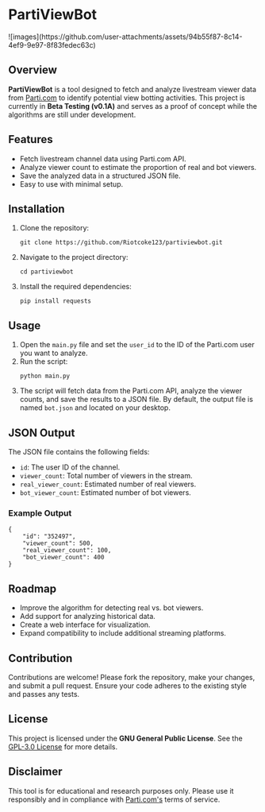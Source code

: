 <!DOCTYPE html>
<html lang="en">
<head>
    <meta charset="UTF-8">
    <meta name="viewport" content="width=device-width, initial-scale=1.0">
</head>
<body>
    <h1>PartiViewBot</h1>
    ![images](https://github.com/user-attachments/assets/94b55f87-8c14-4ef9-9e97-8f83fedec63c)
    <h2>Overview</h2>
    <p><strong>PartiViewBot</strong> is a tool designed to fetch and analyze livestream viewer data from 
    <a href="https://parti.com">Parti.com</a> to identify potential view botting activities. 
    This project is currently in <strong>Beta Testing (v0.1A)</strong> and serves as a proof of concept while the algorithms are still under development.</p>
    <h2>Features</h2>
    <ul>
        <li>Fetch livestream channel data using Parti.com API.</li>
        <li>Analyze viewer count to estimate the proportion of real and bot viewers.</li>
        <li>Save the analyzed data in a structured JSON file.</li>
        <li>Easy to use with minimal setup.</li>
    </ul>
    <h2>Installation</h2>
    <ol>
        <li>Clone the repository:
            <pre><code>git clone https://github.com/Riotcoke123/partiviewbot.git</code></pre>
        </li>
        <li>Navigate to the project directory:
            <pre><code>cd partiviewbot</code></pre>
        </li>
        <li>Install the required dependencies:
            <pre><code>pip install requests</code></pre>
        </li>
    </ol>
    <h2>Usage</h2>
    <ol>
        <li>Open the <code>main.py</code> file and set the <code>user_id</code> to the ID of the Parti.com user you want to analyze.</li>
        <li>Run the script:
            <pre><code>python main.py</code></pre>
        </li>
        <li>The script will fetch data from the Parti.com API, analyze the viewer counts, and save the results to a JSON file. By default, the output file is named <code>bot.json</code> and located on your desktop.</li>
    </ol>
    <h2>JSON Output</h2>
    <p>The JSON file contains the following fields:</p>
    <ul>
        <li><code>id</code>: The user ID of the channel.</li>
        <li><code>viewer_count</code>: Total number of viewers in the stream.</li>
        <li><code>real_viewer_count</code>: Estimated number of real viewers.</li>
        <li><code>bot_viewer_count</code>: Estimated number of bot viewers.</li>
    </ul>
    <h3>Example Output</h3>
    <pre><code>{
    "id": "352497",
    "viewer_count": 500,
    "real_viewer_count": 100,
    "bot_viewer_count": 400
}</code></pre>
    <h2>Roadmap</h2>
    <ul>
        <li>Improve the algorithm for detecting real vs. bot viewers.</li>
        <li>Add support for analyzing historical data.</li>
        <li>Create a web interface for visualization.</li>
        <li>Expand compatibility to include additional streaming platforms.</li>
    </ul>
    <h2>Contribution</h2>
    <p>Contributions are welcome! Please fork the repository, make your changes, and submit a pull request. 
    Ensure your code adheres to the existing style and passes any tests.</p>
    <h2>License</h2>
    <p>This project is licensed under the <strong>GNU General Public License</strong>. See the 
    <a href="https://www.gnu.org/licenses/gpl-3.0.html">GPL-3.0 License</a> for more details.</p>
    <h2>Disclaimer</h2>
    <p>This tool is for educational and research purposes only. Please use it responsibly and in compliance with 
    <a href="https://parti.com">Parti.com's</a> terms of service.</p>
</body>
</html>
